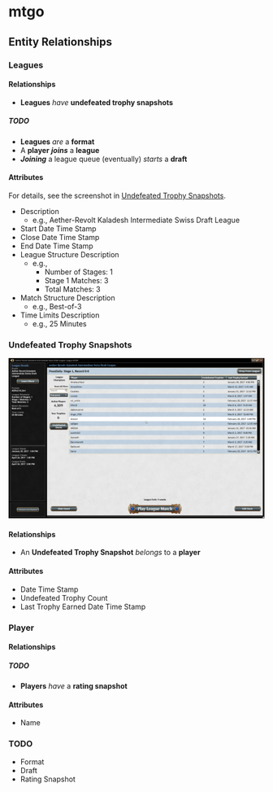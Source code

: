 # mtgo
## Entity Relationships
### Leagues
#### Relationships
* **Leagues** _have_ **undefeated trophy snapshots**
##### TODO
* **Leagues** _are_ a **format**
* A **player** _**joins**_ a **league**
* _**Joining**_ a league queue (eventually) _starts_ a **draft**
#### Attributes
For details, see the screenshot in [Undefeated Trophy Snapshots](#undefeated-trophy-snapshots).
* Description
  * e.g., Aether-Revolt Kaladesh Intermediate Swiss Draft League
* Start Date Time Stamp
* Close Date Time Stamp
* End Date Time Stamp
* League Structure Description
  * e.g., 
    * Number of Stages: 1
    * Stage 1 Matches: 3
    * Total Matches: 3
* Match Structure Description
  * e.g., Best-of-3
* Time Limits Description
  * e.g., 25 Minutes
### Undefeated Trophy Snapshots
![Undefeated Trophy Snapshots](/Screenshots/League%20Screen%202017-03-18%20at%2011.06.09%20PM.png)
#### Relationships
* An **Undefeated Trophy Snapshot** _belongs_ to a **player**
#### Attributes
* Date Time Stamp
* Undefeated Trophy Count
* Last Trophy Earned Date Time Stamp
### Player
#### Relationships
##### TODO
* **Players** _have_ a **rating snapshot**
#### Attributes
* Name
### TODO
* Format
* Draft
* Rating Snapshot
